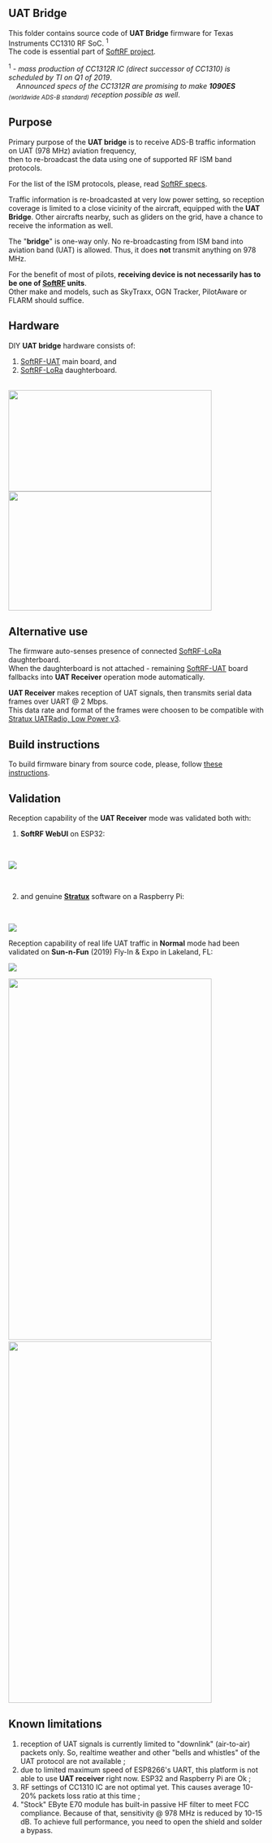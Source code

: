## UAT Bridge

This folder contains source code of **UAT Bridge** firmware for Texas Instruments CC1310 RF SoC. <sup>1</sup><br>
The code is essential part of [SoftRF project](https://github.com/lyusupov/SoftRF).<br>

<sup>1</sup> - _mass production of CC1312R IC (direct successor of CC1310) is scheduled by TI on Q1 of 2019_.<br>
&nbsp;&nbsp;&nbsp; _Announced specs of the CC1312R are promising to make **1090ES** <sub>(worldwide ADS-B standard)</sub> reception possible as well_.<br>

## Purpose

Primary purpose of the **UAT bridge** is to receive ADS-B traffic information on UAT (978 MHz) aviation frequency,<br>
then to re-broadcast the data using one of supported RF ISM band protocols.<br>

For the list of the ISM protocols, please, read [SoftRF specs](https://github.com/lyusupov/SoftRF#compatibility-1).<br>

Traffic information is re-broadcasted at very low power setting, so reception coverage is limited to a close vicinity of
the aircraft, equipped with the **UAT Bridge**. Other aircrafts nearby, such as gliders on the grid, have a chance to receive the information as well.<br>  

The "**bridge**" is one-way only. No re-broadcasting from ISM band into aviation band (UAT) is allowed. Thus, it does **not** transmit anything on 978 MHz.<br>

For the benefit of most of pilots, **receiving device is not necessarily has to be one of [SoftRF](https://github.com/lyusupov/SoftRF) units**.<br>
Other make and models, such as SkyTraxx, OGN Tracker, PilotAware or FLARM should suffice.<br> 

## Hardware

DIY **UAT bridge** hardware consists of:
1. [SoftRF-UAT](https://github.com/lyusupov/UAT-test-signal#variant-2-advanced) main board, and
2. [SoftRF-LoRa](https://github.com/lyusupov/SoftRF/wiki/SoftRF-LoRa-module) daughterboard.

<br>
<img src="https://github.com/lyusupov/SoftRF/raw/master/documents/images/SoftRF-UAT-2.jpg" height="199" width="400"><br>
<img src="https://github.com/lyusupov/SoftRF/raw/master/documents/images/SoftRF-UAT-3.jpg" height="234" width="400">


## Alternative use

The firmware auto-senses presence of connected [SoftRF-LoRa](https://github.com/lyusupov/SoftRF/wiki/SoftRF-LoRa-module) daughterboard.<br>
When the daughterboard is not attached - remaining [SoftRF-UAT](https://github.com/lyusupov/UAT-test-signal#variant-2-advanced) board fallbacks into **UAT Receiver** operation mode automatically.<br>

**UAT Receiver** makes reception of UAT signals, then transmits serial data frames over UART @ 2 Mbps.<br>
This data rate and format of the frames were choosen to be compatible with [Stratux UATRadio, Low Power v3](https://www.amazon.com/dp/B07JNSHCLQ/).

## Build instructions

To build firmware binary from source code, please, follow [these instructions](https://github.com/lyusupov/SoftRF/tree/master/software/firmware/source#cc13xx).

## Validation

Reception capability of the **UAT Receiver** mode was validated both with:

1. **SoftRF WebUI** on ESP32:

<br>

![](https://github.com/lyusupov/SoftRF/raw/master/documents/images/uat-webui-1.jpg)

<br>

2. and genuine [**Stratux**](http://stratux.me/) software on a Raspberry Pi:

<br>

![](https://github.com/lyusupov/SoftRF/raw/master/documents/images/UATbridge_Stratux.JPG)

Reception capability of real life UAT traffic in **Normal** mode had been validated on **Sun-n-Fun** (2019) Fly-In & Expo in Lakeland, FL:

![](https://raw.githubusercontent.com/lyusupov/SoftRF/master/documents/images/uat-normal-8.jpg)

<p><img src="https://raw.githubusercontent.com/lyusupov/SoftRF/master/documents/images/uat-normal-7.jpg" height="710" width="400">&nbsp;<img src="https://raw.githubusercontent.com/lyusupov/SoftRF/master/documents/images/uat-normal-6.jpg" height="710" width="400"></p>

## Known limitations

1. reception of UAT signals is currently limited to "downlink" (air-to-air) packets only. So, realtime weather and other "bells and whistles" of the UAT protocol are not available ;
2. due to limited maximum speed of ESP8266's UART, this platform is not able to use **UAT receiver** right now. ESP32 and Raspberry Pi are Ok ;
3. RF settings of CC1310 IC are not optimal yet. This causes average 10-20% packets loss ratio at this time ;
4. "Stock" EByte E70 module has built-in passive HF filter to meet FCC compliance. Because of that, sensitivity @ 978 MHz is reduced by 10-15 dB. To achieve full performance, you need to open the shield and solder a bypass.

